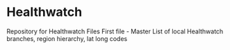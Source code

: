 # Healthwatch
Repository for Healthwatch Files
First file - Master List of local Healthwatch branches, region hierarchy, lat long codes
